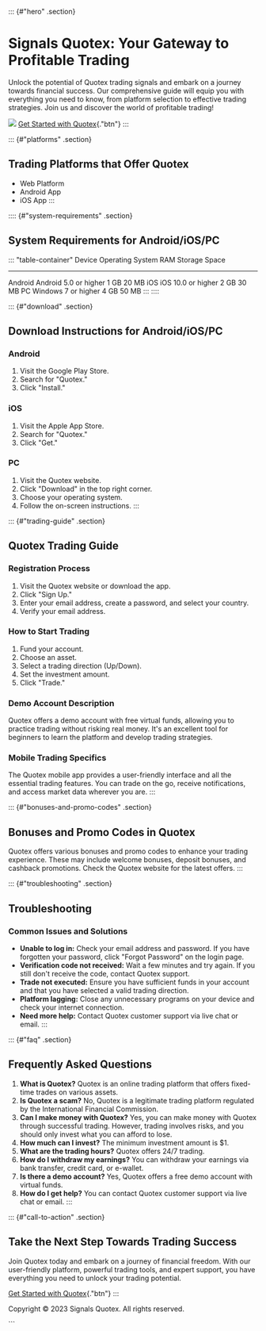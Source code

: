 ::: {#"hero" .section}
# Signals Quotex: Your Gateway to Profitable Trading

Unlock the potential of Quotex trading signals and embark on a journey
towards financial success. Our comprehensive guide will equip you with
everything you need to know, from platform selection to effective
trading strategies. Join us and discover the world of profitable
trading!

[![](https://static.quotex.io/files/8_en/300_250.jpg)](https://traff.sbs/brokerqxsignupf)
[Get Started with
Quotex](\%22https://traff.sbs/brokerqxsignup\%22){."btn"}
:::

::: {#"platforms" .section}
## Trading Platforms that Offer Quotex

-   Web Platform
-   Android App
-   iOS App
:::

:::: {#"system-requirements" .section}
## System Requirements for Android/iOS/PC

::: \"table-container\"
  Device    Operating System        RAM    Storage Space
  --------- ----------------------- ------ ---------------
  Android   Android 5.0 or higher   1 GB   20 MB
  iOS       iOS 10.0 or higher      2 GB   30 MB
  PC        Windows 7 or higher     4 GB   50 MB
:::
::::

::: {#"download" .section}
## Download Instructions for Android/iOS/PC

### Android

1.  Visit the Google Play Store.
2.  Search for "Quotex."
3.  Click "Install."

### iOS

1.  Visit the Apple App Store.
2.  Search for "Quotex."
3.  Click "Get."

### PC

1.  Visit the Quotex website.
2.  Click "Download" in the top right corner.
3.  Choose your operating system.
4.  Follow the on-screen instructions.
:::

::: {#"trading-guide" .section}
## Quotex Trading Guide

### Registration Process

1.  Visit the Quotex website or download the app.
2.  Click "Sign Up."
3.  Enter your email address, create a password, and select your
    country.
4.  Verify your email address.

### How to Start Trading

1.  Fund your account.
2.  Choose an asset.
3.  Select a trading direction (Up/Down).
4.  Set the investment amount.
5.  Click "Trade."

### Demo Account Description

Quotex offers a demo account with free virtual funds, allowing you to
practice trading without risking real money. It\'s an excellent tool for
beginners to learn the platform and develop trading strategies.

### Mobile Trading Specifics

The Quotex mobile app provides a user-friendly interface and all the
essential trading features. You can trade on the go, receive
notifications, and access market data wherever you are.
:::

::: {#"bonuses-and-promo-codes" .section}
## Bonuses and Promo Codes in Quotex

Quotex offers various bonuses and promo codes to enhance your trading
experience. These may include welcome bonuses, deposit bonuses, and
cashback promotions. Check the Quotex website for the latest offers.
:::

::: {#"troubleshooting" .section}
## Troubleshooting

### Common Issues and Solutions

-   **Unable to log in:** Check your email address and password. If you
    have forgotten your password, click "Forgot Password" on the
    login page.
-   **Verification code not received:** Wait a few minutes and try
    again. If you still don\'t receive the code, contact Quotex support.
-   **Trade not executed:** Ensure you have sufficient funds in your
    account and that you have selected a valid trading direction.
-   **Platform lagging:** Close any unnecessary programs on your device
    and check your internet connection.
-   **Need more help:** Contact Quotex customer support via live chat or
    email.
:::

::: {#"faq" .section}
## Frequently Asked Questions

1.  **What is Quotex?** Quotex is an online trading platform that offers
    fixed-time trades on various assets.
2.  **Is Quotex a scam?** No, Quotex is a legitimate trading platform
    regulated by the International Financial Commission.
3.  **Can I make money with Quotex?** Yes, you can make money with
    Quotex through successful trading. However, trading involves risks,
    and you should only invest what you can afford to lose.
4.  **How much can I invest?** The minimum investment amount is \$1.
5.  **What are the trading hours?** Quotex offers 24/7 trading.
6.  **How do I withdraw my earnings?** You can withdraw your earnings
    via bank transfer, credit card, or e-wallet.
7.  **Is there a demo account?** Yes, Quotex offers a free demo account
    with virtual funds.
8.  **How do I get help?** You can contact Quotex customer support via
    live chat or email.
:::

::: {#"call-to-action" .section}
## Take the Next Step Towards Trading Success

Join Quotex today and embark on a journey of financial freedom. With our
user-friendly platform, powerful trading tools, and expert support, you
have everything you need to unlock your trading potential.

[Get Started with
Quotex](\%22https://traff.sbs/brokerqxsignup\%22){."btn"}
:::

Copyright © 2023 Signals Quotex. All rights reserved.

\`\`\`

